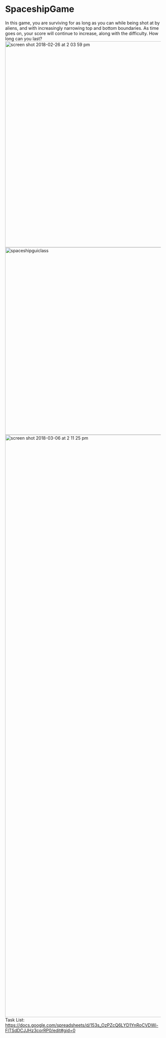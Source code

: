 # SpaceshipGame
In this game, you are surviving for as long as you can while being shot at by aliens, and with increasingly narrowing top and bottom boundaries. As time goes on, your score will continue to increase, along with the difficulty. How long can you last?
<img width="665" alt="screen shot 2018-02-26 at 2 03 59 pm" src="https://user-images.githubusercontent.com/26355832/36695422-8c9c630c-1afe-11e8-9d4d-e2f0022949b5.png">
<img width="605" alt="spaceshipguiclass" src="https://user-images.githubusercontent.com/26355832/36710198-99f6ff7c-1b39-11e8-84c1-eb8837532995.PNG">
<img width="1880" alt="screen shot 2018-03-06 at 2 11 25 pm" src="https://user-images.githubusercontent.com/26355832/37058607-502a825a-2148-11e8-99a1-b953dae9d0f3.png">
Task List: https://docs.google.com/spreadsheets/d/153s_OzPZcQ6LYD1YnRoCVDWi-FlTSdDCJJHz3corRP0/edit#gid=0
